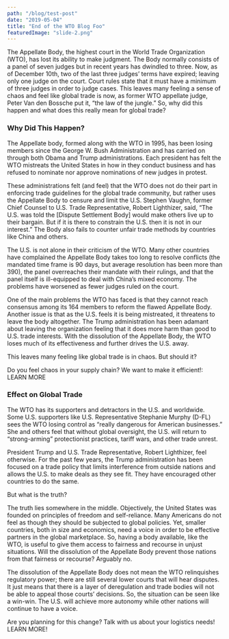 ```yaml
---
path: "/blog/test-post"
date: "2019-05-04"
title: "End of the WTO Blog Foo"
featuredImage: "slide-2.png"
---
```


The Appellate Body, the highest court in the World Trade Organization (WTO), has lost its ability to make judgment. The Body normally consists of a panel of seven judges but in recent years has dwindled to three. Now, as of December 10th, two of the last three judges’ terms have expired; leaving only one judge on the court. Court rules state that it must have a minimum of three judges in order to judge cases. This leaves many feeling a sense of chaos and feel like global trade is now, as former WTO appellate judge, Peter Van den Bossche put it, “the law of the jungle.” So, why did this happen and what does this really mean for global trade?

### Why Did This Happen?

The Appellate body, formed along with the WTO in 1995, has been losing members since the George W. Bush Administration and has carried on through both Obama and Trump administrations. Each president has felt the WTO mistreats the United States in how in they conduct business and has refused to nominate nor approve nominations of new judges in protest.

These administrations felt (and feel) that the WTO does not do their part in enforcing trade guidelines for the global trade community, but rather uses the Appellate Body to censure and limit the U.S. Stephen Vaughn, former Chief Counsel to U.S. Trade Representative, Robert Lighthizer, said, “The U.S. was told the [Dispute Settlement Body] would make others live up to their bargain. But if it is there to constrain the U.S. then it is not in our interest.” The Body also fails to counter unfair trade methods by countries like China and others.

The U.S. is not alone in their criticism of the WTO. Many other countries have complained the Appellate Body takes too long to resolve conflicts (the mandated time frame is 90 days, but average resolution has been more than 390), the panel overreaches their mandate with their rulings, and that the panel itself is ill-equipped to deal with China’s mixed economy. The problems have worsened as fewer judges ruled on the court.

One of the main problems the WTO has faced is that they cannot reach consensus among its 164 members to reform the flawed Appellate Body. Another issue is that as the U.S. feels it is being mistreated, it threatens to leave the body altogether. The Trump administration has been adamant about leaving the organization feeling that it does more harm than good to U.S. trade interests. With the dissolution of the Appellate Body, the WTO loses much of its effectiveness and further drives the U.S. away.

This leaves many feeling like global trade is in chaos. But should it?

Do you feel chaos in your supply chain? We want to make it efficient!: LEARN MORE

### Effect on Global Trade

The WTO has its supporters and detractors in the U.S. and worldwide. Some U.S. supporters like U.S. Representative Stephanie Murphy (D-FL) sees the WTO losing control as “really dangerous for American businesses.” She and others feel that without global oversight, the U.S. will return to “strong-arming” protectionist practices, tariff wars, and other trade unrest.

President Trump and U.S. Trade Representative, Robert Lighthizer, feel otherwise. For the past few years, the Trump administration has been focused on a trade policy that limits interference from outside nations and allows the U.S. to make deals as they see fit. They have encouraged other countries to do the same.

But what is the truth?

The truth lies somewhere in the middle. Objectively, the United States was founded on principles of freedom and self-reliance. Many Americans do not feel as though they should be subjected to global policies. Yet, smaller countries, both in size and economics, need a voice in order to be effective partners in the global marketplace. So, having a body available, like the WTO, is useful to give them access to fairness and recourse in unjust situations. Will the dissolution of the Appellate Body prevent those nations from that fairness or recourse? Arguably no.

The dissolution of the Appellate Body does not mean the WTO relinquishes regulatory power; there are still several lower courts that will hear disputes. It just means that there is a layer of deregulation and trade bodies will not be able to appeal those courts’ decisions. So, the situation can be seen like a win-win. The U.S. will achieve more autonomy while other nations will continue to have a voice.

Are you planning for this change? Talk with us about your logistics needs! LEARN MORE!
